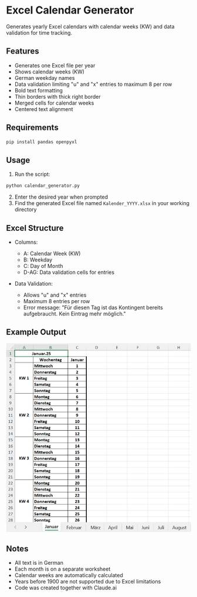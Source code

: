 # Excel Calendar Generator

Generates yearly Excel calendars with calendar weeks (KW) and data validation for time tracking.

## Features

- Generates one Excel file per year
- Shows calendar weeks (KW)
- German weekday names
- Data validation limiting "u" and "x" entries to maximum 8 per row
- Bold text formatting
- Thin borders with thick right border
- Merged cells for calendar weeks
- Centered text alignment

## Requirements

```bash
pip install pandas openpyxl
```

## Usage

1. Run the script:
```bash
python calendar_generator.py
```

2. Enter the desired year when prompted
3. Find the generated Excel file named `Kalender_YYYY.xlsx` in your working directory

## Excel Structure

- Columns:
  - A: Calendar Week (KW)
  - B: Weekday
  - C: Day of Month
  - D-AG: Data validation cells for entries

- Data Validation:
  - Allows "u" and "x" entries
  - Maximum 8 entries per row
  - Error message: "Für diesen Tag ist das Kontingent bereits aufgebraucht. Kein Eintrag mehr möglich."

## Example Output

![Example Screenshot](example.png)

## Notes

- All text is in German
- Each month is on a separate worksheet
- Calendar weeks are automatically calculated
- Years before 1900 are not supported due to Excel limitations
- Code was created together with Claude.ai
